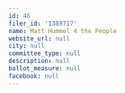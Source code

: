 ```yaml
---
id: 46
filer_id: '1389717'
name: Matt Hummel 4 the People
website_url: null
city: null
committee_type: null
description: null
ballot_measure: null
facebook: null
---
```

